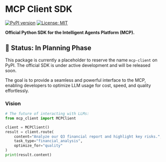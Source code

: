 # MCP Client SDK

[![PyPI version](https://badge.fury.io/py/mcp-client.svg)](https://badge.fury.io/py/mcp-client)
[![License: MIT](https://img.shields.io/badge/License-MIT-yellow.svg)](https://opensource.org/licenses/MIT)

**Official Python SDK for the Intelligent Agents Platform (MCP).**

## 🚧 Status: In Planning Phase

This package is currently a placeholder to reserve the name `mcp-client` on PyPI. The official SDK is under active development and will be released soon.

The goal is to provide a seamless and powerful interface to the MCP, enabling developers to optimize LLM usage for cost, speed, and quality effortlessly.

### Vision

```python
# The future of interacting with LLMs:
from mcp_client import MCPClient

client = MCPClient()
result = client.route(
    content="Analyze our Q3 financial report and highlight key risks.",
    task_type="financial_analysis",
    optimize_for="quality"
)
print(result.content)
